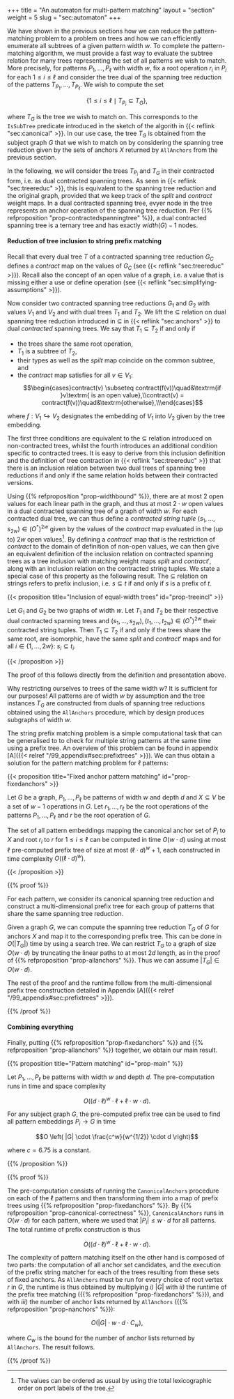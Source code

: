 +++
title = "An automaton for multi-pattern matching"
layout = "section"
weight = 5
slug = "sec:automaton"
+++

We have shown in the previous sections how we can reduce the pattern-matching
problem to a problem on trees and how we can efficiently enumerate all subtrees
of a given pattern width $w$. To complete the pattern-matching algorithm, we
must provide a fast way to evaluate the subtree relation for many trees
representing the set of all patterns we wish to match. More precisely, for
patterns $P_1, \dots, P_\ell$ with width $w$, fix a root operation $r_i$ in
$P_i$ for each $1 \leqslant i \leqslant \ell$ and consider the tree dual of the
spanning tree reduction of the patterns $T_{P_1}, \dots, T_{P_\ell}$. We wish to
compute the set

$$\{1 \leqslant i \leqslant \ell \mid T_{P_i} \subseteq T_G\},$$

where $T_G$ is the tree we wish to match on. This corresponds to the `IsSubTree`
predicate introduced in the sketch of the algorith in
{{< reflink "sec:canonical" >}}. In our use case, the tree $T_G$ is obtained
from the subject graph $G$ that we wish to match on by considering the spanning
tree reduction given by the sets of anchors $X$ returned by `AllAnchors` from
the previous section.

In the following, we will consider the trees $T_{P_i}$ and $T_G$ in their
contracted form, i.e. as dual contracted spanning trees. As seen in
{{< reflink "sec:treereduc" >}}, this is equivalent to the spanning tree
reduction and the original graph, provided that we keep track of the $split$ and
$contract$ weight maps. In a dual contracted spanning tree, evyer node in the
tree represents an anchor operation of the spanning tree reduction. Per
{{% refproposition "prop-contractedspanningtree" %}}, a dual contracted spanning
tree is a ternary tree and has exactly $width(G) - 1$ nodes.

#### Reduction of tree inclusion to string prefix matching

Recall that every dual tree $T$ of a contracted spanning tree reduction $G_C$
defines a $contract$ map on the values of $G_C$ (see
{{< reflink "sec:treereduc" >}}). Recall also the concept of an open value of a
graph, i.e. a value that is missing either a use or define operation (see
{{< reflink "sec:simplifying-assumptions" >}}).

Now consider two contracted spanning tree reductions $G_1$ and $G_2$ with values
$V_1$ and $V_2$ and with dual trees $T_1$ and $T_2$. We lift the $\subseteq$
relation on dual spanning tree reduction introduced in $\subseteq$ in
{{< reflink "sec:anchors" >}} to dual _contracted_ spanning trees. We say that
$T_1 \subseteq T_2$ if and only if

- the trees share the same root operation,
- $T_1$ is a subtree of $T_2$,
- their types as well as the $spilt$ map coincide on the common subtree, and
- the $contract$ map satisfies for all $v \in V_1$:
  $$\begin{cases}contract(v) \subseteq contract(f(v))\quad&\textrm{if }v\textrm{ is an open value},\\contract(v) = contract(f(v))\quad&\textrm{otherwise},\\\end{cases}$$

where $f: V_1 \hookrightarrow V_2$ designates the embedding of $V_1$ into $V_2$
given by the tree embedding.

The first three conditions are equivalent to the $\subseteq$ relation introduced
on non-contracted trees, whilst the fourth introduces an additional condition
specific to contracted trees. It is easy to derive from this inclusion
definition and the definition of tree contraction in
{{< reflink "sec:treereduc" >}} that there is an inclusion relation between two
dual trees of spanning tree reductions if and only if the same relation holds
between their contracted versions.

Using {{% refproposition "prop-widthbound" %}}, there are at most 2 open values
for each linear path in the graph, and thus at most $2 \cdot w$ open values in a
dual contracted spanning tree of a graph of width $w$. For each contracted dual
tree, we can thus define a _contracted string tuple_
$(s_1, \dots, s_{2w}) \in (O^\ast)^{2w}$ given by the values of the $contract$
map evaluated in the (up to) $2w$ open values[^noprobtotalorder]. By defining a
$contract'$ map that is the restriction of $contract$ to the domain of
definition of non-open values, we can then give an equivalent definition of the
inclusion relation on contracted spanning trees as a tree inclusion with
matching weight maps $split$ and $contract'$, along with an inclusion relation
on the contracted string tuples. We state a special case of this property as the
following result. The $\subseteq$ relation on strings refers to prefix
inclusion, i.e. $s \subseteq t$ if and only if $s$ is a prefix of $t$.

[^noprobtotalorder]:
    The values can be ordered as usual by using the total lexicographic order on
    port labels of the tree.

<!-- prettier-ignore -->
{{< proposition title="Inclusion of equal-width trees" id="prop-treeincl" >}}

Let $G_1$ and $G_2$ be two graphs of width $w$. Let $T_1$ and $T_2$ be their
respective dual contracted spanning trees and
$(s_1, \dots, s_{2w}), (t_1, \dots, t_{2w}) \in (O^\ast)^{2w}$ their contracted
string tuples. Then $T_1 \subseteq T_2$ if and only if the trees share the same
root, are isomorphic, have the same $split$ and $contract'$ maps and for all
$i \in \{1, \dots, 2w\}$: $s_i \subseteq t_i$.

<!-- prettier-ignore -->
{{< /proposition >}}

The proof of this follows directly from the definition and presentation above.

Why restricting ourselves to trees of the same width $w$? It is sufficient for
our purposes! All patterns are of width $w$ by assumption and the tree instances
$T_G$ are constructed from duals of spanning tree reductions obtained using the
`AllAnchors` procedure, which by design produces subgraphs of width $w$.

The string prefix matching problem is a simple computational task that can be
generalised to to check for multiple string patterns at the same time using a
prefix tree. An overview of this problem can be found in appendix
[A]({{< relref "/99_appendix#sec:prefixtrees" >}}). We can thus obtain a
solution for the pattern matching problem for $\ell$ patterns:

<!-- prettier-ignore -->
{{< proposition title="Fixed anchor pattern matching" id="prop-fixedanchors" >}}

Let $G$ be a graph, $P_1, \dots, P_\ell$ be patterns of width $w$ and depth $d$
and $X \subseteq V$ be a set of $w - 1$ operations in $G$. Let
$r_1,\dots, r_\ell$ be the root operations of the patterns $P_1, \dots, P_\ell$
and $r$ be the root operation of $G$.

The set of all pattern embeddings mapping the canonical anchor set of $P_i$ to
$X$ and root $r_i$ to $r$ for $1 \leq i \leq \ell$ can be computed in time
$O(w\cdot d)$ using at most $\ell$ pre-computed prefix tree of size at most
$(\ell \cdot d)^w + 1$, each constructed in time complexity
$O((\ell \cdot d)^w)$.

<!-- prettier-ignore -->
{{< /proposition >}}

<!-- prettier-ignore -->
{{% proof %}}

For each pattern, we consider its canonical spanning tree reduction and
construct a multi-dimensional prefix tree for each group of patterns that share
the same spanning tree reduction.

Given a graph $G$, we can compute the spanning tree reduction $T_G$ of $G$ for
anchors $X$ and map it to the corresponding prefix tree. This can be done in
$O(|T_G|)$ time by using a search tree. We can restrict $T_G$ to a graph of size
$O(w \cdot d)$ by truncating the linear paths to at most $2d$ length, as in the
proof of {{% refproposition "prop-allanchors" %}}. Thus we can assume
$|T_G| \in O(w \cdot d)$.

The rest of the proof and the runtime follow from the multi-dimensional prefix
tree construction detailed in Appendix
[A]({{< relref "/99_appendix#sec:prefixtrees" >}}).

<!-- prettier-ignore -->
{{% /proof %}}

#### Combining everything

Finally, putting {{% refproposition "prop-fixedanchors" %}} and
{{% refproposition "prop-allanchors" %}} together, we obtain our main result.

<!-- prettier-ignore -->
{{% proposition title="Pattern matching" id="prop-main" %}}

Let $P_1, \dots, P_\ell$ be patterns with width $w$ and depth $d$. The
pre-computation runs in time and space complexity

$$O \left( (d\cdot \ell)^w \cdot \ell + \ell \cdot w \cdot d \right).$$

For any subject graph $G$, the pre-computed prefix tree can be used to find all
pattern embeddings $P_i \to G$ in time

$$O \left( |G| \cdot \frac{c^w}{w^{1/2}} \cdot d \right)$$

where $c = 6.75$ is a constant.

<!-- prettier-ignore -->
{{% /proposition %}}

<!-- prettier-ignore -->
{{% proof %}}

The pre-computation consists of running the `CanonicalAnchors` procedure on each
of the $\ell$ patterns and then transforming them into a map of prefix trees
using {{% refproposition "prop-fixedanchors" %}}. By
{{% refproposition "prop-canonical-correctness" %}}, `CanonicalAnchors` runs in
$O(w\cdot d)$ for each pattern, where we used that $|P_i| \leqslant w \cdot d$
for all patterns. The total runtime of prefix construction is thus

$$O \left( (d\cdot \ell)^w \cdot \ell + \ell \cdot w \cdot d \right).$$

The complexity of pattern matching itself on the other hand is composed of two
parts: the computation of all anchor set candidates, and the execution of the
prefix string matcher for each of the trees resulting from these sets of fixed
anchors. As `AllAnchors` must be run for every choice of root vertex $r$ in $G$,
the runtime is thus obtained by multiplying _i)_ $|G|$ with _ii)_ the runtime of
the prefix tree matching ({{% refproposition "prop-fixedanchors" %}}), and with
_iii)_ the number of anchor lists returned by `AllAnchors`
({{% refproposition "prop-nanchors" %}}):

$$O(|G| \cdot w \cdot d \cdot C_w ),$$

where $C_w$ is the bound for the number of anchor lists returned by
`AllAnchors`. The result follows.

<!-- prettier-ignore -->
{{% /proof %}}
